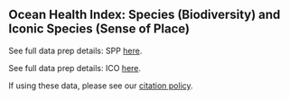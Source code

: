 ## Ocean Health Index: Species (Biodiversity) and Iconic Species (Sense of Place)

See full data prep details: SPP  [here](https://rawgit.com/OHI-Science/ohiprep/master/globalprep/spp_ico/v2017/spp_data_prep.html).

See full data prep details: ICO [here](https://rawgit.com/OHI-Science/ohiprep/master/globalprep/spp_ico/v2017/ico_data_prep.html).

If using these data, please see our [citation policy](http://ohi-science.org/citation-policy).

